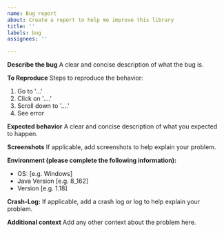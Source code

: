 ```yaml
---
name: Bug report
about: Create a report to help me improve this library
title: ''
labels: bug
assignees: ''

---
```


**Describe the bug**
A clear and concise description of what the bug is.

**To Reproduce**
Steps to reproduce the behavior:
1. Go to '...'
2. Click on '....'
3. Scroll down to '....'
4. See error

**Expected behavior**
A clear and concise description of what you expected to happen.

**Screenshots**
If applicable, add screenshots to help explain your problem.

**Environment (please complete the following information):**
 - OS: [e.g. Windows]
 - Java Version [e.g. 8_162]
 - Version [e.g. 1.18]

**Crash-Log:**
If applicable, add a crash log or log to help explain your problem.

**Additional context**
Add any other context about the problem here.
